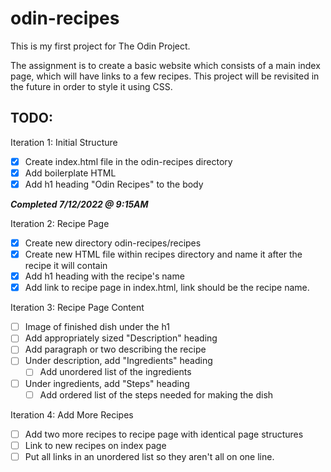 # odin-recipes

This is my first project for The Odin Project.

The assignment is to create a basic website which consists of a main index page, which will have links to a few recipes. This project will be revisited in the future in order to style it using CSS.

## TODO:

Iteration 1: Initial Structure

- [X] Create index.html file in the odin-recipes directory
- [X] Add boilerplate HTML
- [X] Add h1 heading "Odin Recipes" to the body

***Completed 7/12/2022 @ 9:15AM***

Iteration 2: Recipe Page

- [X] Create new directory odin-recipes/recipes
- [X] Create new HTML file within recipes directory and name it after the recipe it will contain
- [X] Add h1 heading with the recipe's name
- [X] Add link to recipe page in index.html, link should be the recipe name.

Iteration 3: Recipe Page Content

- [ ] Image of finished dish under the h1
- [ ] Add appropriately sized "Description" heading
- [ ] Add paragraph or two describing the recipe
- [ ] Under description, add "Ingredients" heading
  - [ ] Add unordered list of the ingredients
- [ ] Under ingredients, add "Steps" heading
  - [ ] Add ordered list of the steps needed for making the dish

Iteration 4: Add More Recipes
- [ ] Add two more recipes to recipe page with identical page structures
- [ ] Link to new recipes on index page
- [ ] Put all links in an unordered list so they aren't all on one line.
